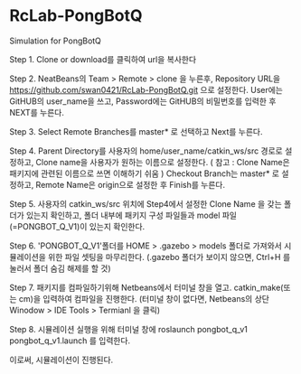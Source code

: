 # RcLab-PongBotQ
Simulation for PongBotQ

Step 1. Clone or download를 클릭하여 url을 복사한다

Step 2. NeatBeans의 Team > Remote > clone 을 누른후, Repository URL을 https://github.com/swan0421/RcLab-PongBotQ.git 으로 설정한다.
        User에는 GitHUB의 user_name을 쓰고, Password에는 GitHUB의 비밀번호를 입력한 후 NEXT를 누른다.
        
Step 3. Select Remote Branches를 master* 로 선택하고 Next를 누른다.

Step 4. Parent Directory를 사용자의 home/user_name/catkin_ws/src 경로로 설정하고, Clone name을 사용자가 원하는 이름으로 설정한다.
        ( 참고 : Clone Name은 패키지에 관련된 이름으로 쓰면 이해하기 쉬움 )
        Checkout Branch는 master* 로 설정하고, Remote Name은 origin으로 설정한 후 Finish를 누른다.
        
Step 5. 사용자의 catkin_ws/src 위치에 Step4에서 설정한 Clone Name 을 갖는 폴더가 있는지 확인하고, 폴더 내부에 패키지 구성 파일들과
         model 파일(=PONGBOT_Q_V1)이 있는지 확인한다.

Step 6. 'PONGBOT_Q_V1'폴더를 HOME > .gazebo > models 폴더로 가져와서 시뮬레이션을 위한 파일 셋팅을 마무리한다.
         (.gazebo 폴더가 보이지 않으면, Ctrl+H 를 눌러서 폴더 숨김 해제를 할 것)
         
Step 7. 패키지를 컴파일하기위해 Netbeans에서 터미널 창을 열고. catkin_make(또는 cm)을 입력하여 컴파일을 진행한다.
        (터미널 창이 없다면, Netbeans의 상단 Winodow > IDE Tools > Termianl 을 클릭)

Step 8. 시뮬레이션 실행을 위해 터미널 창에 roslaunch pongbot_q_v1 pongbot_q_v1.launch 를 입력한다.

이로써, 시뮬레이션이 진행된다.



